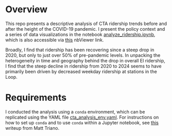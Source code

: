 # Overview

This repo presents a descriptive analysis of CTA ridership trends before and after the height of the COVID-19
pandemic. I present the policy context and a series of data visualizations in the notebook [analyze_ridership.ipynb](https://github.com/bryantco/cta-analysis/blob/main/analyze_ridership.ipynb), which is also accessible via [this](https://nbviewer.org/github/bryantco/cta-analysis/blob/main/analyze_ridership.ipynb) nbViewer link.

Broadly, I find that ridership has been recovering since a steep drop in 2020, but only 
to just over 50% of pre-pandemic levels. In unpacking the heterogeneity in time and geography behind the drop in overall El ridership, I find that
the steep decline in ridership from 2020 to 2024 seems to have primarily been driven by decreased weekday ridership at stations in the Loop.

# Requirements

I conducted the analysis using a `conda` environment, which can be replicated using the YAML file
[cta_analysis_env.yaml](https://github.com/bryantco/cta-analysis/blob/main/cta_analysis_env.yaml). For
instructions on how to set up `conda` and to use `conda` within a Jupyter notebook, see [this](https://github.com/MattTriano/Chicago_Crimes/tree/main?tab=readme-ov-file) writeup from Matt Triano.

